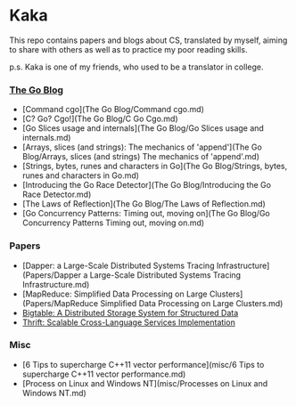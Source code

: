 # Kaka

This repo contains papers and blogs about CS, translated by myself, aiming to share with others as well as to practice my poor reading skills.

p.s. Kaka is one of my friends, who used to be a translator in college.

### [The Go Blog](https://blog.golang.org/)

* [Command cgo](The Go Blog/Command cgo.md)
* [C? Go? Cgo!](The Go Blog/C Go Cgo.md)
* [Go Slices usage and internals](The Go Blog/Go Slices usage and internals.md)
* [Arrays, slices (and strings): The mechanics of 'append'](The Go Blog/Arrays, slices \(and strings\) The mechanics of 'append'.md)
* [Strings, bytes, runes and characters in Go](The Go Blog/Strings, bytes, runes and characters in Go.md)
* [Introducing the Go Race Detector](The Go Blog/Introducing the Go Race Detector.md)
* [The Laws of Reflection](The Go Blog/The Laws of Reflection.md)
* [Go Concurrency Patterns: Timing out, moving on](The Go Blog/Go Concurrency Patterns Timing out, moving on.md)

### Papers

* [Dapper: a Large-Scale Distributed Systems Tracing Infrastructure](Papers/Dapper a Large-Scale Distributed Systems Tracing Infrastructure.md)
* [MapReduce: Simplified Data Processing on Large Clusters](Papers/MapReduce Simplified Data Processing on Large Clusters.md)
* [Bigtable: A Distributed Storage System for Structured Data]()
* [Thrift: Scalable Cross-Language Services Implementation]()

### Misc

* [6 Tips to supercharge C++11 vector performance](misc/6 Tips to supercharge C++11 vector performance.md)
* [Process on Linux and Windows NT](misc/Processes on Linux and Windows NT.md)